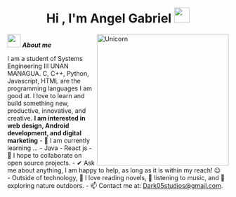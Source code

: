 <h1 align="center">Hi , I'm Angel Gabriel <img src="https://media.giphy.com/media/hvRJCLFzcasrR4ia7z/giphy.gif" width="35"></h1>
<img align="right" width=300px alt="Unicorn" src="https://c.tenor.com/GN73MKBawZYAAAAi/busy-cute.gif" />

 <img src="https://media.giphy.com/media/ObNTw8Uzwy6KQ/giphy.gif" width="30px">&nbsp;***About me***

I am a student of Systems Engineering III UNAN MANAGUA. C, C++, Python, Javascript, HTML are the programming languages I am good at. I love to learn and build something new, productive, innovative, and creative. **I am interested in web design, Android development, and digital marketing** - 🌱 I am currently learning ... - Java - React js - 👯 I hope to collaborate on open source projects. - ✔ Ask me about anything, I am happy to help, as long as it is within my reach! 😉 <br> - Outside of technology, 📖 I love reading novels, 🎵 listening to music, and 🌴 exploring nature outdoors. - 📫 Contact me at: <a href="Dark05studios@gmail.com">Dark05studios@gmail.com</a>.
